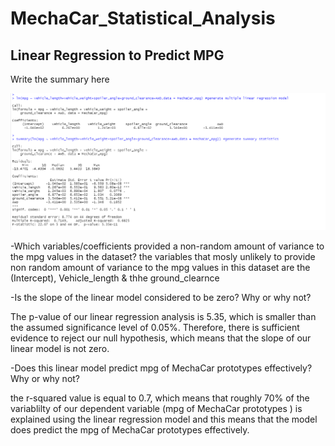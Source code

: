 # MechaCar_Statistical_Analysis

## Linear Regression to Predict MPG

Write the summary here

![name-of-you-image](https://github.com/Asmaamkawi/MechaCar_Statistical_Analysis/blob/main/Deliverable%201.PNG)

-Which variables/coefficients provided a non-random amount of variance to the mpg values in the dataset?
the variables that mosly unlikely to provide non random amount of variance to the mpg values in this dataset are the (Intercept), Vehicle_length & thhe ground_clearnce

-Is the slope of the linear model considered to be zero? Why or why not?

The p-value of our linear regression analysis is 5.35, which is smaller than the assumed significance level of 0.05%. Therefore, there is sufficient evidence to reject our null hypothesis, which means that the slope of our linear model is not zero.

-Does this linear model predict mpg of MechaCar prototypes effectively? Why or why not?

the r-squared value is equal to 0.7, which means that roughly 70% of the variablilty of our dependent variable (mpg of MechaCar prototypes ) is explained using the linear regression model and this means that the model does predict the mpg of MechaCar prototypes effectively.
